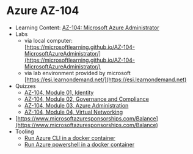 # Azure AZ-104

* Learning Content: [AZ-104: Microsoft Azure Administrator ](https://aka.ms/MOC\_AZ-104T00?wt.mc\_id=esi\_m2l\_content\_wwl)
* Labs
  * via local computer:\
    [https://microsoftlearning.github.io/AZ-104-MicrosoftAzureAdministrator/](https://microsoftlearning.github.io/AZ-104-MicrosoftAzureAdministrator/)
  * via lab environment provided by microsoft\
    [https://esi.learnondemand.net/](https://esi.learnondemand.net)
* Quizzes
  * [AZ-104, Module 01, Identity](https://forms.office.com/r/8kQHTD0y16)
  * [AZ-104, Module 02, Governance and Compliance](https://forms.office.com/pages/responsepage.aspx?id=CBY2UCOqTUmiMy\_RTWoD9GxBUjOL5r9GkBfxtOnniKFUN1RNNlVMM0lIN1hXU1U2QjBKMklTRUdZNi4u)
  * [AZ-104, Module 03, Azure Administration](https://forms.office.com/r/x3ZWEECfyB)
  * [AZ-104, Module 04, Virtual Networking](https://forms.office.com/r/Q5NUiXwwYR)
* [https://www.microsoftazuresponsorships.com/Balance](https://www.microsoftazuresponsorships.com/Balance)
* Tooling
  * [Run Azure CLI in a docker container](https://docs.microsoft.com/en-us/cli/azure/run-azure-cli-docker)
  * [Run Azure powershell in a docker container](https://docs.microsoft.com/de-de/powershell/azure/azureps-in-docker)

